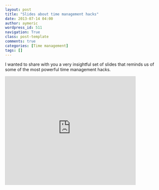 ```yaml
---
layout: post
title: "Slides about time management hacks"
date: 2013-07-14 04:00
author: aymeric
wordpress_id: 511
navigation: True
class: post-template
comments: true
categories: [Time management]
tags: []
---
```


I wanted to share with you a very insightful set of slides that reminds us of some of the most powerful time management hacks.

<iframe style="margin-bottom: 5px; border-top: #ccc 1px solid; border-right: #ccc 1px solid; border-bottom: #ccc 0px solid; border-left: #ccc 1px solid;" src="http://www.slideshare.net/slideshow/embed_code/17820376" width="427" height="356" frameborder="0" marginwidth="0" marginheight="0" scrolling="no" allowfullscreen="allowfullscreen"> </iframe>
